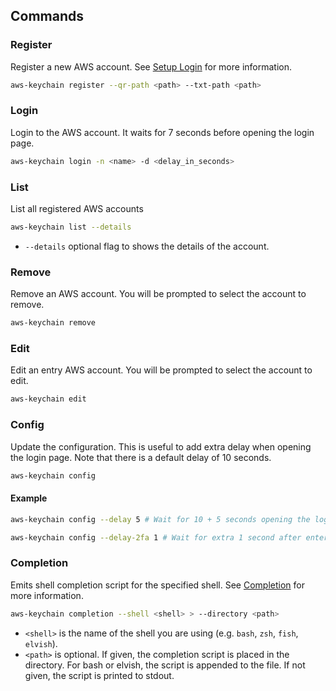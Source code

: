 ## Commands

### Register

Register a new AWS account. See [Setup Login](./book/registration.html) for more information.

```sh
aws-keychain register --qr-path <path> --txt-path <path>
```

### Login

Login to the AWS account. It waits for 7 seconds before opening the login page.

```sh
aws-keychain login -n <name> -d <delay_in_seconds>
```

### List

List all registered AWS accounts

```sh
aws-keychain list --details
```

- `--details` optional flag to shows the details of the account.

### Remove

Remove an AWS account. You will be prompted to select the account to remove.

```sh
aws-keychain remove
```

### Edit

Edit an entry AWS account. You will be prompted to select the account to edit.

```sh
aws-keychain edit
```

### Config

Update the configuration.
This is useful to add extra delay when opening the login page.
Note that there is a default delay of 10 seconds.

```sh
aws-keychain config
```

#### Example

```sh
aws-keychain config --delay 5 # Wait for 10 + 5 seconds opening the login page
```

```sh
aws-keychain config --delay-2fa 1 # Wait for extra 1 second after entering the 2FA code
```

### Completion

Emits shell completion script for the specified shell. See [Completion](./book/completion.html) for more information.

```sh
aws-keychain completion --shell <shell> > --directory <path>
```

- `<shell>` is the name of the shell you are using (e.g. `bash`, `zsh`, `fish`, `elvish`).
- `<path>` is optional. If given, the completion script is placed in the directory. For bash or elvish, the script is appended to the file. If not given, the script is printed to stdout.

